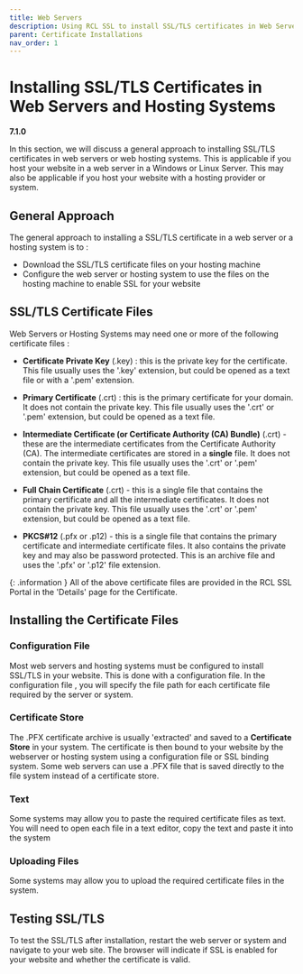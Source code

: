 ```yaml
---
title: Web Servers
description: Using RCL SSL to install SSL/TLS certificates in Web Servers or web hosting systems.
parent: Certificate Installations
nav_order: 1
---
```


# Installing SSL/TLS Certificates in Web Servers and Hosting Systems
**7.1.0**

In this section, we will discuss a general approach to installing SSL/TLS certificates in web servers or web hosting systems. This is applicable if you host your website in a web server in a Windows or Linux Server. This may also be applicable if you host your website with a hosting provider or system.

## General Approach

The general approach to installing a SSL/TLS certificate in a web server or a hosting system is to :

- Download the SSL/TLS certificate files on your hosting machine
- Configure the web server or hosting system to use the files on the hosting machine to enable SSL for your website

## SSL/TLS Certificate Files

Web Servers or Hosting Systems may need one or more of the following certificate files :

- **Certificate Private Key** (.key) : this is the private key for the certificate. This file usually uses the '.key' extension, but could be opened as a text file or with a '.pem' extension.

- **Primary Certificate** (.crt) : this is the primary certificate for your domain. It does not contain the private key. This file usually uses the '.crt' or '.pem' extension, but could be opened as a text file.

- **Intermediate Certificate (or Certificate Authority (CA) Bundle)** (.crt) - these are the intermediate certificates from the Certificate Authority (CA). The intermediate certificates are stored in a **single** file. It does not contain the private key. This file usually uses the '.crt' or '.pem' extension, but could be opened as a text file.

- **Full Chain Certificate** (.crt) - this is a single file that contains the primary certificate and all the intermediate certificates. It does not contain the private key. This file usually uses the '.crt' or '.pem' extension, but could be opened as a text file.

- **PKCS#12** (.pfx or .p12) - this is a single file that contains the primary certificate and intermediate certificate files. It also contains the private key and may also be password protected. This is an archive file and uses the '.pfx' or '.p12' file extension.

{: .information }
All of the above certificate files are provided in the RCL SSL Portal in the 'Details' page for the Certificate.

## Installing the Certificate Files

### Configuration File

Most web servers and hosting systems must be configured to install SSL/TLS in your website. This is done with a configuration file. In the configuration file , you will specify the file path for each certificate file required by the server or system.

### Certificate Store
The .PFX certificate archive is usually 'extracted' and saved to a **Certificate Store** in your system. The certificate is then bound to your website by the webserver or hosting system using a configuration file or SSL binding system. Some web servers can use a .PFX file that is saved directly to the file system instead of a certificate store.

### Text 

Some systems may allow you to paste the required certificate files as text. You will need to open each file in a text editor, copy the text and paste it into the system

### Uploading Files

Some systems may allow you to upload the required certificate files in the system. 

## Testing SSL/TLS

To test the SSL/TLS after installation, restart the web server or system and navigate to your web site. The browser will indicate if SSL is enabled for your website and whether the certificate is valid.